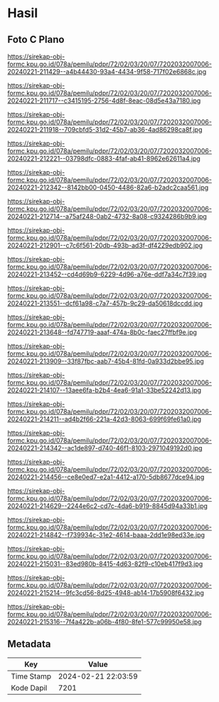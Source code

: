 # Hasil

## Foto C Plano

https://sirekap-obj-formc.kpu.go.id/078a/pemilu/pdpr/72/02/03/20/07/7202032007006-20240221-211429--a4b44430-93a4-4434-9f58-717f02e6868c.jpg

https://sirekap-obj-formc.kpu.go.id/078a/pemilu/pdpr/72/02/03/20/07/7202032007006-20240221-211717--c3415195-2756-4d8f-8eac-08d5e43a7180.jpg

https://sirekap-obj-formc.kpu.go.id/078a/pemilu/pdpr/72/02/03/20/07/7202032007006-20240221-211918--709cbfd5-31d2-45b7-ab36-4ad86298ca8f.jpg

https://sirekap-obj-formc.kpu.go.id/078a/pemilu/pdpr/72/02/03/20/07/7202032007006-20240221-212221--03798dfc-0883-4faf-ab41-8962e62611a4.jpg

https://sirekap-obj-formc.kpu.go.id/078a/pemilu/pdpr/72/02/03/20/07/7202032007006-20240221-212342--8142bb00-0450-4486-82a6-b2adc2caa561.jpg

https://sirekap-obj-formc.kpu.go.id/078a/pemilu/pdpr/72/02/03/20/07/7202032007006-20240221-212714--a75af248-0ab2-4732-8a08-c9324286b9b9.jpg

https://sirekap-obj-formc.kpu.go.id/078a/pemilu/pdpr/72/02/03/20/07/7202032007006-20240221-212901--c7c6f561-20db-493b-ad3f-df4229edb902.jpg

https://sirekap-obj-formc.kpu.go.id/078a/pemilu/pdpr/72/02/03/20/07/7202032007006-20240221-213452--cd4d69b9-6229-4d96-a76e-ddf7a34c7f39.jpg

https://sirekap-obj-formc.kpu.go.id/078a/pemilu/pdpr/72/02/03/20/07/7202032007006-20240221-213551--dcf61a98-c7a7-457b-9c29-da50618dccdd.jpg

https://sirekap-obj-formc.kpu.go.id/078a/pemilu/pdpr/72/02/03/20/07/7202032007006-20240221-213648--fd747719-aaaf-474a-8b0c-faec27ffbf9e.jpg

https://sirekap-obj-formc.kpu.go.id/078a/pemilu/pdpr/72/02/03/20/07/7202032007006-20240221-213909--33f87fbc-aab7-45b4-81fd-0a933d2bbe95.jpg

https://sirekap-obj-formc.kpu.go.id/078a/pemilu/pdpr/72/02/03/20/07/7202032007006-20240221-214107--13aee6fa-b2b4-4ea6-91a1-33be52242d13.jpg

https://sirekap-obj-formc.kpu.go.id/078a/pemilu/pdpr/72/02/03/20/07/7202032007006-20240221-214211--ad4b2f66-221a-42d3-8063-699f69fe61a0.jpg

https://sirekap-obj-formc.kpu.go.id/078a/pemilu/pdpr/72/02/03/20/07/7202032007006-20240221-214342--ac1de897-d740-46f1-8103-2971049192d0.jpg

https://sirekap-obj-formc.kpu.go.id/078a/pemilu/pdpr/72/02/03/20/07/7202032007006-20240221-214456--ce8e0ed7-e2a1-4412-a170-5db8677dce94.jpg

https://sirekap-obj-formc.kpu.go.id/078a/pemilu/pdpr/72/02/03/20/07/7202032007006-20240221-214629--2244e6c2-cd7c-4da6-b919-8845d94a33b1.jpg

https://sirekap-obj-formc.kpu.go.id/078a/pemilu/pdpr/72/02/03/20/07/7202032007006-20240221-214842--f739934c-31e2-4614-baaa-2dd1e98ed33e.jpg

https://sirekap-obj-formc.kpu.go.id/078a/pemilu/pdpr/72/02/03/20/07/7202032007006-20240221-215031--83ed980b-8415-4d63-82f9-c10eb417f9d3.jpg

https://sirekap-obj-formc.kpu.go.id/078a/pemilu/pdpr/72/02/03/20/07/7202032007006-20240221-215214--9fc3cd56-8d25-4948-ab14-17b5908f6432.jpg

https://sirekap-obj-formc.kpu.go.id/078a/pemilu/pdpr/72/02/03/20/07/7202032007006-20240221-215316--7f4a422b-a06b-4f80-8fe1-577c99950e58.jpg


## Metadata

| Key        | Value               |
| ---------- | ------------------- |
| Time Stamp | 2024-02-21 22:03:59 |
| Kode Dapil | 7201                |



